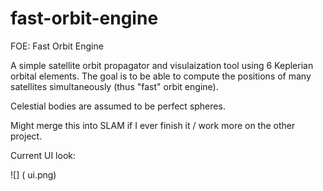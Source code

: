 # fast-orbit-engine

FOE: Fast Orbit Engine

A simple satellite orbit propagator and visulaization tool using 6 Keplerian orbital elements. The goal is to be able to compute the positions of many satellites simultaneously (thus "fast" orbit engine).

Celestial bodies are assumed to be perfect spheres.

Might merge this into SLAM if I ever finish it / work more on the other project.

Current UI look:

![] ( ui.png)
